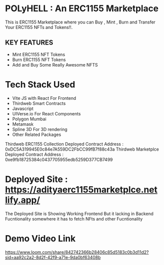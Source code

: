 # POLyHELL : An ERC1155 Marketplace 
This is ERC1155 Marketplace where you can Buy , Mint , Burn and Transfer Your ERC1155 NFTs and Tokens!!.

## KEY FEATURES
- Mint ERC1155 NFT Tokens
- Burn ERC1155 NFT Tokens
- Add and Buy Some Really Awesome NFTS

# Tech Stack Used
- Vite JS with React For Frontend
- Thirdweb Smart Contracts
- Javascript
- UIVerse.io For React Components
- Polygon Mumbai
- Metamask
- Spline 3D For 3D rendering 
- Other Related Packages

Thirdweb ERC1155 Collection Deployed Contract Address : 0xDC5A319945E0c84e7A559DC2FbCC99fB7f88c43a
Thirdweb Marketplce Deployed Contract Address : 0xe9fb18725384c0437705955edb5259D377CB7499

# Deployed Site : https://adityaerc1155marketplce.netlify.app/ 
The Deployed Site is Showing Working Frontend But it lacking in Backend Fucntionality somewhere it has to fetch NFts and other Fucntionality

# Demo Video Link
https://www.loom.com/share/842742366b28406c85d5183c0b3d11d2?sid=aa92c2a2-8d2f-42f9-a71e-9da0bf63408b
